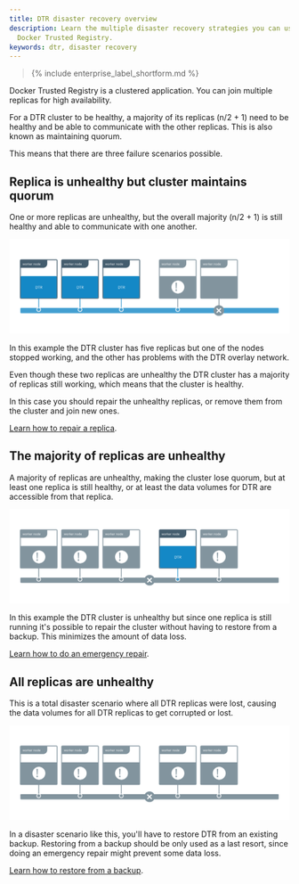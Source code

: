 ```yaml
---
title: DTR disaster recovery overview
description: Learn the multiple disaster recovery strategies you can use with
  Docker Trusted Registry.
keywords: dtr, disaster recovery
---
```


>{% include enterprise_label_shortform.md %}

Docker Trusted Registry is a clustered application. You can join multiple
replicas for high availability.

For a DTR cluster to be healthy, a majority of its replicas (n/2 + 1) need to
be healthy and be able to communicate with the other replicas. This is also
known as maintaining quorum.

This means that there are three failure scenarios possible.

## Replica is unhealthy but cluster maintains quorum

One or more replicas are unhealthy, but the overall majority (n/2 + 1) is still
healthy and able to communicate with one another.

![Failure scenario 1](../../images/dr-overview-1.svg)

In this example the DTR cluster has five replicas but one of the nodes stopped
working, and the other has problems with the DTR overlay network.

Even though these two replicas are unhealthy the DTR cluster has a majority
of replicas still working, which means that the cluster is healthy.

In this case you should repair the unhealthy replicas, or remove them from
the cluster and join new ones.

[Learn how to repair a replica](repair-a-single-replica.md).

## The majority of replicas are unhealthy

A majority of replicas are unhealthy, making the cluster lose quorum, but at
least one replica is still healthy, or at least the data volumes for DTR are
accessible from that replica.

![Failure scenario 2](../../images/dr-overview-2.svg)

In this example the DTR cluster is unhealthy but since one replica is still
running it's possible to repair the cluster without having to restore from
a backup. This minimizes the amount of data loss.

[Learn how to do an emergency repair](repair-a-cluster.md).

## All replicas are unhealthy

This is a total disaster scenario where all DTR replicas were lost, causing
the data volumes for all DTR replicas to get corrupted or lost.

![Failure scenario 3](../../images/dr-overview-3.svg)

In a disaster scenario like this, you'll have to restore DTR from an existing
backup. Restoring from a backup should be only used as a last resort, since
doing an emergency repair might prevent some data loss.

[Learn how to restore from a backup](restore-from-backup.md).

